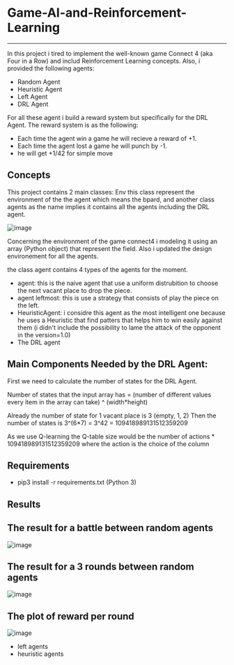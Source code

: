 # Game-AI-and-Reinforcement-Learning
-------------------------------------
In this project i tired to implement the well-known game Connect 4  (aka  Four in a Row) and includ Reinforcement Learning concepts. Also, i provided the following agents:
- Random Agent
- Heuristic Agent
- Left Agent
- DRL Agent

For all these agent i build a reward system but specifically for the DRL Agent.
The reward system is as the following:
- Each time the agent win a game he will recieve a reward of +1.
- Each time the agent lost a game he will punch by -1.
- he will get +1/42 for simple move


Concepts
-----------
This project contains 2 main classes: Env this class represent the environment of the the agent which means the bpard, and another class agents as the name implies it contains all the agents including the DRL agent.

![image](https://user-images.githubusercontent.com/52492864/128045136-8107d272-0b02-454a-bb0f-932d1079ec9f.png)

Concerning the environment of the game connect4 i modeling it using an array (Python object) that represent the field. Also i updated the design environement for all the agents.

the class agent contains 4 types of the agents for the moment.
- agent: this is the naive agent that use a uniform distrubition to choose the next vacant place to drop the piece.
- agent leftmost: this is use a strategy that consists of play the piece on the left.
- HeuristicAgent: i considre this agent as the most intelligent one because he uses a Heuristic that find patters that helps him to win easily against them (i didn't include the possibility to lame the attack of the opponent in the version=1.0)
- The DRL agent


Main Components Needed by the DRL Agent:
-----------
First we need to calculate the number of states for the DRL Agent.

Number of states that the input array has = (number of different values every item in the array can take) ^ (width*height)

Already the number of state for 1 vacant place is 3 (empty, 1, 2)
Then the number of states is 3^(6*7) = 3^42 = 109418989131512359209

As we use Q-learning the Q-table size would be the number of actions * 109418989131512359209 where the action is the choice of the column

Requirements
-----------
- pip3 install -r requirements.txt (Python 3)


Results
-----------

The result for a battle between random agents
-----------
![image](https://user-images.githubusercontent.com/52492864/128414016-696e6246-ac46-4da5-a041-236009633cd0.png)

The result for a 3 rounds between random agents
-----------
![image](https://user-images.githubusercontent.com/52492864/128414104-a161818d-3ccd-41bd-942f-3ef12ef893db.png)

The plot of reward per round
-----------
![image](https://user-images.githubusercontent.com/52492864/128442625-3b41b3fb-a1a6-45eb-ba57-257010d59748.png)


- left agents
- heuristic agents

